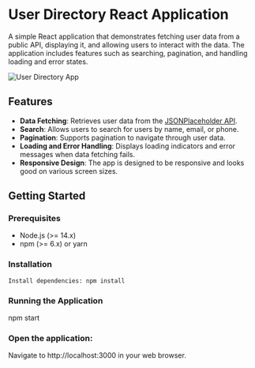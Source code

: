 # User Directory React Application

A simple React application that demonstrates fetching user data from a public API, displaying it, and allowing users to interact with the data. The application includes features such as searching, pagination, and handling loading and error states.

![User Directory App](https://hrcdn.net/s3_pub/istreet-assets/YkVzgbGgMj0cfT9P97s8jg/sorting-articles.gif)

## Features

- **Data Fetching**: Retrieves user data from the [JSONPlaceholder API](https://jsonplaceholder.typicode.com/users).
- **Search**: Allows users to search for users by name, email, or phone.
- **Pagination**: Supports pagination to navigate through user data.
- **Loading and Error Handling**: Displays loading indicators and error messages when data fetching fails.
- **Responsive Design**: The app is designed to be responsive and looks good on various screen sizes.

## Getting Started

### Prerequisites

- Node.js (>= 14.x)
- npm (>= 6.x) or yarn

### Installation

	Install dependencies: npm install

 ### Running the Application
npm start

### Open the application:
Navigate to http://localhost:3000 in your web browser.
